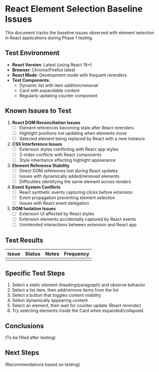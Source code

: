 # React Element Selection Baseline Issues

This document tracks the baseline issues observed with element selection in React applications during Phase 1 testing.

## Test Environment

- **React Version**: Latest (using React 19+)
- **Browser**: Chrome/Firefox latest
- **React Mode**: Development mode with frequent rerenders
- **Test Components**:
  - Dynamic list with item addition/removal
  - Card with expandable content
  - Regularly updating counter component

## Known Issues to Test

1. **React DOM Reconciliation Issues**
   - [ ] Element references becoming stale after React rerenders
   - [ ] Highlight positions not updating when elements move
   - [ ] Selected element being replaced by React with a new instance

2. **CSS Interference Issues**
   - [ ] Extension styles conflicting with React app styles
   - [ ] Z-index conflicts with React components
   - [ ] Style inheritance affecting highlight appearance

3. **Element Reference Stability**
   - [ ] Direct DOM references lost during React updates
   - [ ] Issues with dynamically added/removed elements
   - [ ] Difficulties identifying the same element across renders

4. **Event System Conflicts**
   - [ ] React synthetic events capturing clicks before extension
   - [ ] Event propagation preventing element selection
   - [ ] Issues with React event delegation

5. **DOM Isolation Issues**
   - [ ] Extension UI affected by React styles
   - [ ] Extension elements accidentally captured by React events
   - [ ] Unintended interactions between extension and React app

## Test Results

| Issue | Status | Notes | Frequency |
|-------|--------|-------|-----------|
|       |        |       |           |

## Specific Test Steps

1. Select a static element (heading/paragraph) and observe behavior
2. Select a list item, then add/remove items from the list
3. Select a button that toggles content visibility
4. Select dynamically appearing content
5. Select an element, then wait for counter update (React rerender)
6. Try selecting elements inside the Card when expanded/collapsed

## Conclusions

(To be filled after testing)

## Next Steps

(Recommendations based on testing) 